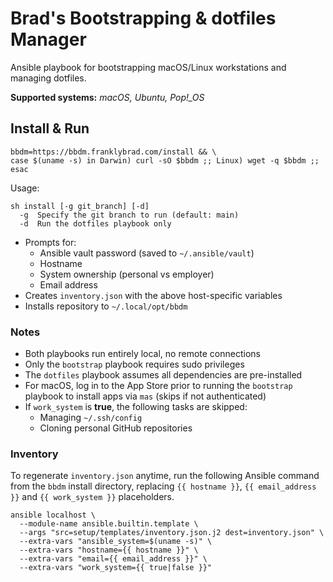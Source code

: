 # Brad's Bootstrapping & dotfiles Manager

Ansible playbook for bootstrapping macOS/Linux workstations and managing dotfiles.

**Supported systems:** *macOS, Ubuntu, Pop!_OS*

## Install & Run

```shell
bbdm=https://bbdm.franklybrad.com/install && \
case $(uname -s) in Darwin) curl -sO $bbdm ;; Linux) wget -q $bbdm ;; esac
```

Usage:

```text
sh install [-g git_branch] [-d]
  -g  Specify the git branch to run (default: main)
  -d  Run the dotfiles playbook only
```

* Prompts for:
  * Ansible vault password (saved to `~/.ansible/vault`)
  * Hostname
  * System ownership (personal vs employer)
  * Email address
* Creates `inventory.json` with the above host-specific variables
* Installs repository to `~/.local/opt/bbdm`

### Notes

* Both playbooks run entirely local, no remote connections
* Only the `bootstrap` playbook requires sudo privileges
* The `dotfiles` playbook assumes all dependencies are pre-installed
* For macOS, log in to the App Store prior to running the `bootstrap` playbook to install apps via `mas` (skips if not authenticated)
* If `work_system` is **true**, the following tasks are skipped:
  * Managing `~/.ssh/config`
  * Cloning personal GitHub repositories

### Inventory

To regenerate `inventory.json` anytime, run the following Ansible command from the `bbdm` install directory, replacing `{{ hostname }}`, `{{ email_address }}` and `{{ work_system }}` placeholders.

```shell
ansible localhost \
  --module-name ansible.builtin.template \
  --args "src=setup/templates/inventory.json.j2 dest=inventory.json" \
  --extra-vars "ansible_system=$(uname -s)" \
  --extra-vars "hostname={{ hostname }}" \
  --extra-vars "email={{ email_address }}" \
  --extra-vars "work_system={{ true|false }}"
```
